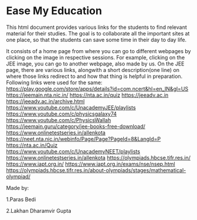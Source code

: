 # Ease My Education
This html document provides various links for the students to find relevant material for their studies. The goal is to collaborate all the important sites at one place, so that the students can save some time in their day to day life.

It consists of a home page from where you can go to different webpages by clicking on the image in respective sessions. For example, clicking on the JEE image, you can go to another webpage, also made by us. On the JEE page, there are various links, alongwith a short description(one line) on where those links redirect to and how that thing is helpful in preparation.
Following links were used for the same:
  https://play.google.com/store/apps/details?id=com.ncert&hl=en_IN&gl=US
  https://jeemain.nta.nic.in/
  https://nta.ac.in/quiz
  https://jeeadv.ac.in
  https://jeeadv.ac.in/archive.html
  https://www.youtube.com/c/UnacademyJEE/playlists
  https://www.youtube.com/c/physicsgalaxy74
  https://www.youtube.com/c/PhysicsWallah
  https://jeemain.guru/category/jee-books-free-download/
  https://www.onlinetestseries.in/allenkota
  https://neet.nta.nic.in/webinfo/Page/Page?PageId=8&LangId=P
  https://nta.ac.in/Quiz
  https://www.youtube.com/c/UnacademyNEET/playlists
  https://www.onlinetestseries.in/allenkota
  https://olympiads.hbcse.tifr.res.in/
  https://www.iapt.org.in/
  https://www.iapt.org.in/exams/nse/nsep.html
  https://olympiads.hbcse.tifr.res.in/about-olympiads/stages/mathematical-olympiad/

Made by:

  1.Paras Bedi
  
  2.Lakhan Dharamvir Gupta
